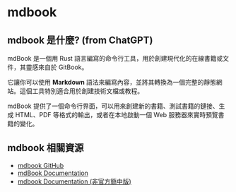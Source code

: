 # mdbook

## mdbook 是什麼? (from ChatGPT)

mdBook 是一個用 Rust 語言編寫的命令行工具，用於創建現代化的在線書籍或文件，其靈感來自於 GitBook。

它讓你可以使用 **Markdown** 語法來編寫內容，並將其轉換為一個完整的靜態網站。這個工具特別適合用於創建技術文檔或教程。

mdBook 提供了一個命令行界面，可以用來創建新的書籍、測試書籍的鏈接、生成 HTML、PDF 等格式的輸出，或者在本地啟動一個 Web 服務器來實時預覽書籍的變化。

## mdbook 相關資源

- [mdbook GitHub](https://github.com/rust-lang/mdBook)
- [mdBook Documentation](https://rust-lang.github.io/mdBook/)
- [mdbook Documentation (非官方簡中版)](https://llever.com/mdBook-zh/)
